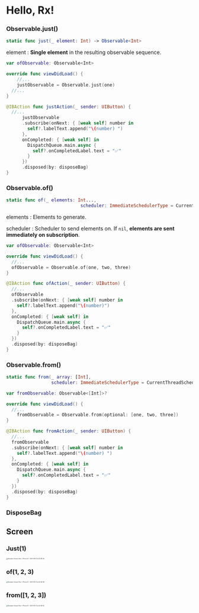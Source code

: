 # Hello, Rx!

### Observable.just()

```swift
static func just(_ element: Int) -> Observable<Int>
```

element : **Single element** in the resulting observable sequence.

```swift
var ofObservable: Observable<Int>

override func viewDidLoad() {
	//...
	justObservable = Observable.just(one)
  //...
}

@IBAction func justAction(_ sender: UIButton) {
  //...
      justObservable
      .subscribe(onNext: { [weak self] number in
        self?.labelText.append("\(number) ")
      },
      onCompleted: { [weak self] in
        DispatchQueue.main.async {
          self?.onCompletedLabel.text = "✅"
        }
      })
      .disposed(by: disposeBag)
}
```

### Observable.of()

```swift
static func of(_ elements: Int..., 
							scheduler: ImmediateSchedulerType = CurrentThreadScheduler.instance) -> Observable<Int>
```

elements : Elements to generate.

scheduler : Scheduler to send elements on. If `nil`, **elements are sent immediately on subscription**.

```swift
var ofObservable: Observable<Int>

override func viewDidLoad() {
  //...
  ofObservable = Observable.of(one, two, three)
}

@IBAction func ofAction(_ sender: UIButton) {
  //...
  ofObservable
  .subscribe(onNext: { [weak self] number in
    self?.labelText.append("\(number)")
  },
  onCompleted: { [weak self] in
    DispatchQueue.main.async {
      self?.onCompletedLabel.text = "✅"
    }
  })
  .disposed(by: disposeBag)
}
```

### Observable.from()

```swift
static func from(_ array: [Int], 
                 scheduler: ImmediateSchedulerType = CurrentThreadScheduler.instance) -> Observable<Int>
```

```swift
var fromObservable: Observable<[Int]>?

override func viewDidLoad() {
  //...
	fromObservable = Observable.from(optional: [one, two, three])
}

@IBAction func fromAction(_ sender: UIButton) {
  //...
  fromObservable
  .subscribe(onNext: { [weak self] number in
    self?.labelText.append("\(number) ")
  },
  onCompleted: { [weak self] in
    DispatchQueue.main.async {
      self?.onCompletedLabel.text = "✅"
    }
  })
  .disposed(by: disposeBag)
}

```

### DisposeBag



## Screen

### Just(1)

<img src="https://user-images.githubusercontent.com/40102795/130323841-ff6c8ae1-f40f-4d26-a285-ca1369a79ba4.png" alt="Simulator Screen Shot - iPhone 12 - 2021-08-21 at 22 48 36" style="zoom: 25%;" />

### of(1, 2, 3)

<img src="https://user-images.githubusercontent.com/40102795/130323843-d0c0e5dc-048d-4052-996b-7113262fe6bd.png" alt="Simulator Screen Shot - iPhone 12 - 2021-08-21 at 22 48 48" style="zoom:25%;" />

### from([1, 2, 3])

<img src="https://user-images.githubusercontent.com/40102795/130323845-fa6575f3-c2df-4af4-b94d-7e959c33c6a6.png" alt="Simulator Screen Shot - iPhone 12 - 2021-08-21 at 22 48 52" style="zoom:25%;" />